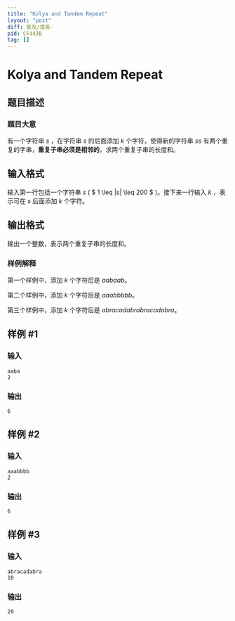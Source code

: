 ```yaml
---
title: "Kolya and Tandem Repeat"
layout: "post"
diff: 普及/提高-
pid: CF443B
tag: []
---
```


# Kolya and Tandem Repeat

## 题目描述

### 题目大意

有一个字符串 $s$ ，在字符串 $s$ 的后面添加 $k$ 个字符，使得新的字符串 $ss$ 有两个重复的字串，**重复子串必须是相邻的**，求两个重复子串的长度和。

## 输入格式

输入第一行包括一个字符串 $s$  ( $ 1 \leq |s| \leq 200 $ )。接下来一行输入 $k$ ，表示可在 $s$ 后面添加 $k$ 个字符。

## 输出格式

输出一个整数，表示两个重复子串的长度和。

### 样例解释

第一个样例中，添加 $k$ 个字符后是 $aabaab$。

第二个样例中，添加 $k$ 个字符后是 $aaabbbbb$。

第三个样例中，添加 $k$ 个字符后是 $abracadabrabracadabra$。

## 样例 #1

### 输入

```
aaba
2

```

### 输出

```
6

```

## 样例 #2

### 输入

```
aaabbbb
2

```

### 输出

```
6

```

## 样例 #3

### 输入

```
abracadabra
10

```

### 输出

```
20

```

